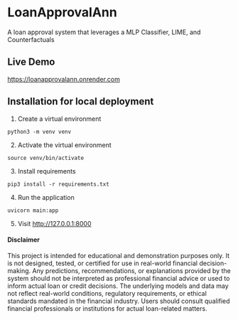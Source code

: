 # LoanApprovalAnn
A loan approval system that leverages a MLP Classifier, LIME, and Counterfactuals

## Live Demo
https://loanapprovalann.onrender.com

## Installation for local deployment

1) Create a virtual environment 
```
python3 -m venv venv
```

2) Activate the virtual environment
```
source venv/bin/activate
```

3) Install requirements
```
pip3 install -r requirements.txt
```

4) Run the application
```
uvicorn main:app
```

5) Visit http://127.0.0.1:8000


#### Disclaimer 
This project is intended for educational and demonstration purposes only. It is not designed, tested, or certified for use in real-world financial decision-making. Any predictions, recommendations, or explanations provided by the system should not be interpreted as professional financial advice or used to inform actual loan or credit decisions. The underlying models and data may not reflect real-world conditions, regulatory requirements, or ethical standards mandated in the financial industry. Users should consult qualified financial professionals or institutions for actual loan-related matters.

